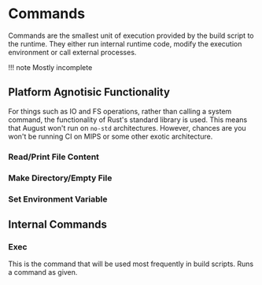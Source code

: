 # Commands

Commands are the smallest unit of execution provided by the build script to the runtime.
They either run internal runtime code, modify the execution environment or call external processes.

!!! note
    Mostly incomplete

## Platform Agnotisic Functionality
For things such as IO and FS operations, rather than calling a system command,
the functionality of Rust's standard library is used.
This means that August won't run on `no-std` architectures.
However, chances are you won't be running CI on MIPS or some other exotic architecture.

### Read/Print File Content

### Make Directory/Empty File

### Set Environment Variable


## Internal Commands

### Exec
This is the command that will be used most frequently in build scripts.
Runs a command as given.

